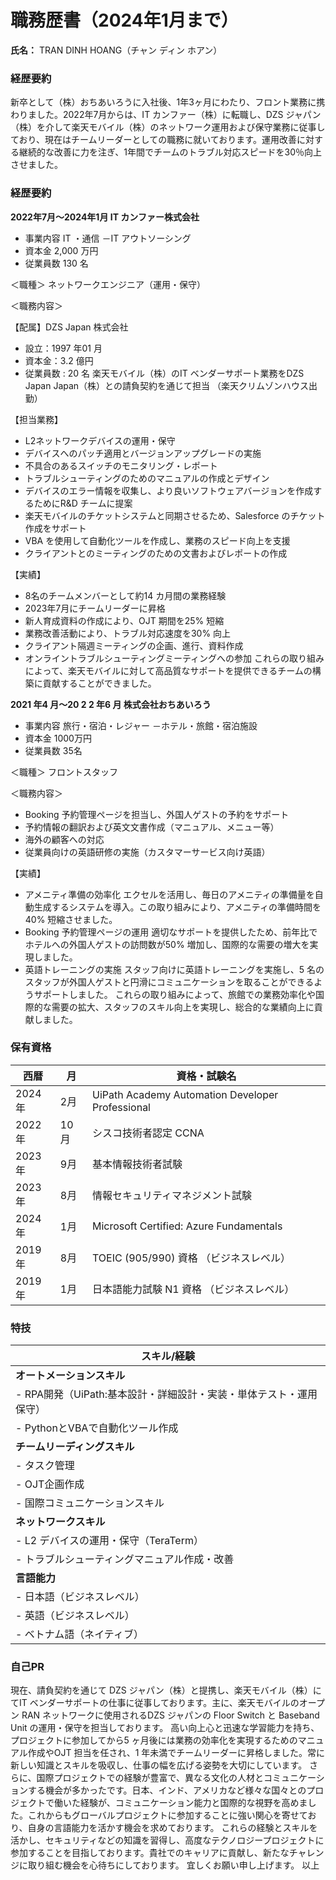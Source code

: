 # **職務歴書（2024年1月まで）**

**氏名：** TRAN DINH HOANG（チャン ディン ホアン）

### **経歴要約**
  新卒として（株）おちあいろうに入社後、1年3ヶ月にわたり、フロント業務に携わりました。2022年7月からは、IT カンファー（株）に転職し、DZS ジャパン（株）を介して楽天モバイル（株）のネットワーク運用および保守業務に従事しており、現在はチームリーダーとしての職務に就いております。運用改善に対する継続的な改善に力を注ぎ、1年間でチームのトラブル対応スピードを30％向上させました。

### **経歴要約**
**2022年7月～2024年1月 IT カンファー株式会社**
- 事業内容 IT ・通信 －IT アウトソーシング
- 資本金 2,000 万円
- 従業員数 130 名
  
＜職種＞
ネットワークエンジニア（運用・保守）

＜職務内容＞

【配属】DZS Japan 株式会社
- 設立：1997 年01 月
- 資本金：3.2 億円
- 従業員数 : 20 名
楽天モバイル（株）のIT ベンダーサポート業務をDZS Japan Japan（株）との請負契約を通じて担当 （楽天クリムゾンハウス出勤）

【担当業務】
- L2ネットワークデバイスの運用・保守
- デバイスへのパッチ適用とバージョンアップグレードの実施
- 不具合のあるスイッチのモニタリング・レポート
- トラブルシューティングのためのマニュアルの作成とデザイン
- デバイスのエラー情報を収集し、より良いソフトウェアバージョンを作成するためにR&D チームに提案
- 楽天モバイルのチケットシステムと同期させるため、Salesforce のチケット作成をサポート
- VBA を使用して自動化ツールを作成し、業務のスピード向上を支援
- クライアントとのミーティングのための文書およびレポートの作成
  
【実績】
- 8名のチームメンバーとして約14 カ月間の業務経験
- 2023年7月にチームリーダーに昇格
- 新人育成資料の作成により、OJT 期間を25% 短縮
- 業務改善活動により、トラブル対応速度を30% 向上
- クライアント隔週ミーティングの企画、進行、資料作成
- オンライントラブルシューティングミーティングへの参加
これらの取り組みによって、楽天モバイルに対して高品質なサポートを提供できるチームの構築に貢献することができました。

**2021 年4 月～20 2 2 年6 月 株式会社おちあいろう**
- 事業内容 旅行・宿泊・レジャー －ホテル・旅館・宿泊施設
- 資本金 1000万円
- 従業員数 35名
  
＜職種＞
フロントスタッフ

＜職務内容＞
- Booking 予約管理ページを担当し、外国人ゲストの予約をサポート
- 予約情報の翻訳および英文文書作成（マニュアル、メニュー等）
- 海外の顧客への対応
- 従業員向けの英語研修の実施（カスタマーサービス向け英語）
  
 【実績】
- アメニティ準備の効率化
エクセルを活用し、毎日のアメニティの準備量を自動生成するシステムを導入。この取り組みにより、アメニティの準備時間を40%
短縮させました。
- Booking 予約管理ページの運用
適切なサポートを提供したため、前年比でホテルへの外国人ゲストの訪問数が50% 増加し、国際的な需要の増大を実現しました。
- 英語トレーニングの実施
スタッフ向けに英語トレーニングを実施し、5 名のスタッフが外国人ゲストと円滑にコミュニケーションを取ることができるようサポートしました。
これらの取り組みによって、旅館での業務効率化や国際的な需要の拡大、スタッフのスキル向上を実現し、総合的な業績向上に貢献しました。

### **保有資格**
| 西暦    | 月    | 資格・試験名                                            |
|-------|-------|--------------------------------------------------------|
| 2024年| 2月   | UiPath Academy Automation Developer Professional      |
| 2022年|10月   | シスコ技術者認定 CCNA                                  |
| 2023年| 9月   | 基本情報技術者試験                                      |
| 2023年| 8月   | 情報セキュリティマネジメント試験                        |
| 2024年| 1月   | Microsoft Certified: Azure Fundamentals               |
| 2019年| 8月   | TOEIC (905/990) 資格 （ビジネスレベル）               |
| 2019年| 1月   | 日本語能力試験 N1 資格 （ビジネスレベル）             |

### **特技**
| スキル/経験                                    |
|-----------------------------------------------|
| **オートメーションスキル**                  |
| - RPA開発（UiPath:基本設計・詳細設計・実装・単体テスト・運用保守）|
| - PythonとVBAで自動化ツール作成                   |
| **チームリーディングスキル**                   |
| - タスク管理            |
| - OJT企画作成 |
| - 国際コミュニケーションスキル |
| **ネットワークスキル**                   |
| - L2 デバイスの運用・保守（TeraTerm）            |
| - トラブルシューティングマニュアル作成・改善 |
| **言語能力**                                        |
| - 日本語（ビジネスレベル）                     |
| - 英語（ビジネスレベル）                       |
| - ベトナム語（ネイティブ）                     |
### **自己PR**
  現在、請負契約を通じて DZS ジャパン（株）と提携し、楽天モバイル（株）にてIT ベンダーサポートの仕事に従事しております。主に、楽天モバイルのオープン RAN ネットワークに使用されるDZS ジャパンの Floor Switch と Baseband Unit の運用・保守を担当しております。
  高い向上心と迅速な学習能力を持ち、プロジェクトに参加してから5 ヶ月後には業務の効率化を実現するためのマニュアル作成やOJT 担当を任され、1 年未満でチームリーダーに昇格しました。常に新しい知識とスキルを吸収し、仕事の幅を広げる姿勢を大切にしています。
  さらに、国際プロジェクトでの経験が豊富で、異なる文化の人材とコミュニケーションする機会が多かったです。日本、インド、アメリカなど様々な国々とのプロジェクトで働いた経験が、コミュニケーション能力と国際的な視野を高めました。これからもグローバルプロジェクトに参加することに強い関心を寄せており、自身の言語能力を活かす機会を求めております。
  これらの経験とスキルを活かし、セキュリティなどの知識を習得し、高度なテクノロジープロジェクトに参加することを目指しております。貴社でのキャリアに貢献し、新たなチャレンジに取り組む機会を心待ちにしております。
  宜しくお願い申し上げます。
                                                                                                                                        以上
